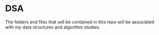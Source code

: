 # DSA
The folders and files that will be contained in this repo will be associated with my data structures and algorithm studies. 
